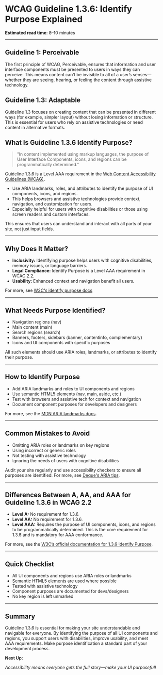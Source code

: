 <!--
title: WCAG Guideline 1.3.6: Identify Purpose Explained
series: Making the Web Accessible for All
description: A practical guide to WCAG Guideline 1.3.6 (Identify Purpose)—what it means, why it matters, and how to help browsers and assistive tech identify the purpose of user interface components beyond just input fields.
keywords: wcag 1.3.6, identify purpose, accessibility, web standards, autofill, user interface, digital inclusion
image: WCAG-Series-1.3.6.png
imageAlt: Blue text on yellow background saying, "Web Content Accessibiilty Guiedlines (WCAG) 1.3.6 Explained, Identify Input Purpose"
status: published
date: 2025-07-01
-->

# **WCAG Guideline 1.3.6: Identify Purpose Explained**

**Estimated read time:** 8–10 minutes

---

## **Guideline 1: Perceivable**

The first principle of WCAG, Perceivable, ensures that information and user interface components must be presented to users in ways they can perceive. This means content can’t be invisible to all of a user’s senses—whether they are seeing, hearing, or feeling the content through assistive technology.

## **Guideline 1.3: Adaptable**

Guideline 1.3 focuses on creating content that can be presented in different ways (for example, simpler layout) without losing information or structure. This is essential for users who rely on assistive technologies or need content in alternative formats.

## **What Is Guideline 1.3.6 Identify Purpose?**

<!-- [Illustration: Web page with UI components and purpose icons, browser suggesting component purposes] -->

> "In content implemented using markup languages, the purpose of User Interface Components, icons, and regions can be programmatically determined."

Guideline 1.3.6 is a Level AAA requirement in the [Web Content Accessibility Guidelines (WCAG)](https://www.w3.org/WAI/WCAG22/quickref/#identify-purpose).

- Use ARIA landmarks, roles, and attributes to identify the purpose of UI components, icons, and regions.
- This helps browsers and assistive technologies provide context, navigation, and customization for users.
- Especially helpful for users with cognitive disabilities or those using screen readers and custom interfaces.

This ensures that users can understand and interact with all parts of your site, not just input fields.

---

## **Why Does It Matter?**

<!-- [Infographic: UI components with purpose icons, user with cognitive disability] -->

- **Inclusivity:** Identifying purpose helps users with cognitive disabilities, memory issues, or language barriers.
- **Legal Compliance:** Identify Purpose is a Level AAA requirement in WCAG 2.2.
- **Usability:** Enhanced context and navigation benefit all users.

For more, see [W3C's identify purpose docs](https://www.w3.org/WAI/WCAG22/Understanding/identify-purpose.html).

---

## **What Needs Purpose Identified?**

<!-- [Grid: Navigation, main, search, banner, all with ARIA landmark icons] -->

- Navigation regions (nav)
- Main content (main)
- Search regions (search)
- Banners, footers, sidebars (banner, contentinfo, complementary)
- Icons and UI components with specific purposes

All such elements should use ARIA roles, landmarks, or attributes to identify their purpose.

---

## **How to Identify Purpose**

<!-- [Side-by-side code snippets: With and without ARIA landmarks] -->
<!-- [Example: Web page with all regions marked up] -->

- Add ARIA landmarks and roles to UI components and regions
- Use semantic HTML5 elements (nav, main, aside, etc.)
- Test with browsers and assistive tech for context and navigation
- Document component purposes for developers and designers

For more, see the [MDN ARIA landmarks docs](https://developer.mozilla.org/en-US/docs/Web/Accessibility/ARIA/Roles/Landmark_roles).

---

## **Common Mistakes to Avoid**

<!-- [Do/Don't graphic: Left side with ARIA landmarks, right side with missing or incorrect roles] -->

- Omitting ARIA roles or landmarks on key regions
- Using incorrect or generic roles
- Not testing with assistive technology
- Ignoring the needs of users with cognitive disabilities

Audit your site regularly and use accessibility checkers to ensure all purposes are identified. For more, see [Deque's ARIA tips](https://www.deque.com/blog/aria-landmarks-accessibility/).

---

## **Differences Between A, AA, and AAA for Guideline 1.3.6 in WCAG 2.2**

<!-- [Infographic: Three columns labeled A, AA, AAA with example requirements for each] -->

- **Level A:** No requirement for 1.3.6.
- **Level AA:** No requirement for 1.3.6.
- **Level AAA:** Requires the purpose of UI components, icons, and regions to be programmatically determined. This is the core requirement for 1.3.6 and is mandatory for AAA conformance.

For more, see the [W3C’s official documentation for 1.3.6 Identify Purpose](https://www.w3.org/WAI/WCAG22/Understanding/identify-purpose.html).

---

## **Quick Checklist**

<!-- [Checklist graphic: Icons for each item (nav, main, search, banner, etc.)] -->

- All UI components and regions use ARIA roles or landmarks
- Semantic HTML5 elements are used where possible
- Tested with assistive technology
- Component purposes are documented for devs/designers
- No key region is left unmarked

---

## **Summary**

<!-- [Illustration: User navigating a web page with clear regions and roles] -->

Guideline 1.3.6 is essential for making your site understandable and navigable for everyone. By identifying the purpose of all UI components and regions, you support users with disabilities, improve usability, and meet AAA requirements. Make purpose identification a standard part of your development process.

**Next Up:**

*Accessibility means everyone gets the full story—make your UI purposeful!*
